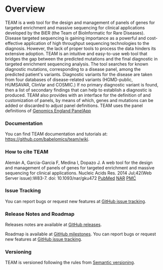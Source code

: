 # Overview
TEAM is a web tool for the design and management of panels of genes for targeted enrichment and massive sequencing for clinical applications developed by the BiER (the Team of BioInformatic for Rare Diseases).
Disease targeted sequencing is gaining importance as a powerful and cost-effective application of high throughput sequencing technologies to the diagnosis. However, the lack of proper tools to process the data hinders its extensive adoption. TEAM is an intuitive and easy-to-use web tool that bridges the gap between the predicted mutations and the final diagnostic in targeted enrichment sequencing analysis. The tool searches for known diagnostic mutations, corresponding to a disease panel, among the predicted patient's variants. Diagnostic variants for the disease are taken from four databases of disease-related variants (HGMD-public, HUMSAVAR, ClinVar and COSMIC.) If no primary diagnostic variant is found, then a list of secondary findings that can help to establish a diagnostic is produced. TEAM also provides with an interface for the definition of and customization of panels, by means of which, genes and mutations can be added or discarded to adjust panel definitions. TEAM uses the panel definitions of [Genomics England PanelApp](https://bioinfo.extge.co.uk/crowdsourcing/PanelApp/)
### Documentation
You can find TEAM documentation and tutorials at: https://github.com/babelomics/team/wiki.

### How to cite TEAM
Alemán A, Garcia-Garcia F, Medina I, Dopazo J. A web tool for the design and management of panels of genes for targeted enrichment and massive sequencing for clinical applications. Nucleic Acids Res. 2014 Jul;42(Web Server issue):W83-7. doi: 10.1093/nar/gku472 [PubMed](http://www.ncbi.nlm.nih.gov/pubmed/24861626) [NAR](http://nar.oxfordjournals.org/content/42/W1/W83.long) [PMC](http://www.ncbi.nlm.nih.gov/pmc/articles/PMC4086136/)

### Issue Tracking
You can report bugs or request new features at [GitHub issue tracking](https://github.com/babelomics/team/issues).

### Release Notes and Roadmap
Releases notes are available at [GitHub releases](https://github.com/babelomics/team/releases).

Roadmap is available at [GitHub milestones](https://github.com/babelomics/team/milestones). You can report bugs or request new features at [GitHub issue tracking](https://github.com/babelomics/team/issues).

### Versioning
TEAM is versioned following the rules from [Semantic versioning](http://semver.org/).
